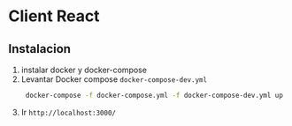 # Client React
## Instalacion
1. instalar docker y docker-compose
2. Levantar Docker compose `docker-compose-dev.yml`
   ```bash
    docker-compose -f docker-compose.yml -f docker-compose-dev.yml up -d --build
   ```
5. Ir `http://localhost:3000/`
